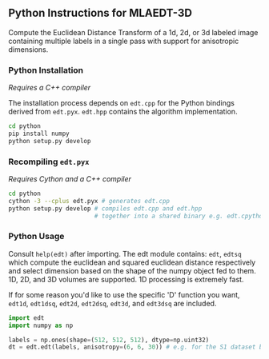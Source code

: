 ## Python Instructions for MLAEDT-3D

Compute the Euclidean Distance Transform of a 1d, 2d, or 3d labeled image containing multiple labels in a single pass with support for anisotropic dimensions.

### Python Installation

*Requires a C++ compiler*

The installation process depends on `edt.cpp` for the Python bindings derived from `edt.pyx`. `edt.hpp` contains the algorithm implementation.

```bash
cd python
pip install numpy
python setup.py develop
```

### Recompiling `edt.pyx`

*Requires Cython and a C++ compiler*

```bash
cd python
cython -3 --cplus edt.pyx # generates edt.cpp
python setup.py develop # compiles edt.cpp and edt.hpp 
                        # together into a shared binary e.g. edt.cpython-36m-x86_64-linux-gnu.so
```

### Python Usage

Consult `help(edt)` after importing. The edt module contains: `edt`, `edtsq` which compute the euclidean and squared euclidean distance respectively and select dimension based on the shape of the numpy object fed to them. 1D, 2D, and 3D volumes are supported. 1D processing is extremely fast.  

If for some reason you'd like to use the specific 'D' function you want, `edt1d`, `edt1dsq`, `edt2d`, `edt2dsq`, `edt3d`, and `edt3dsq` are included.

```python
import edt
import numpy as np

labels = np.ones(shape=(512, 512, 512), dtype=np.uint32)
dt = edt.edt(labels, anisotropy=(6, 6, 30)) # e.g. for the S1 dataset by Kasthuri et al., 2014
```

